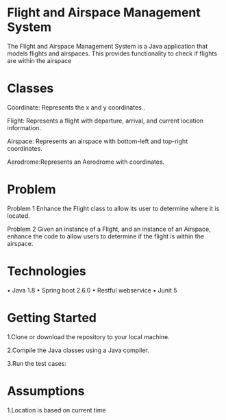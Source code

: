 # Flight and Airspace Management System
The Flight and Airspace Management System is a Java application that models flights and airspaces.
This provides functionality to check if flights are within the airspace

# Classes
Coordinate: Represents the x and y coordinates.. 

Flight: Represents a flight with departure, arrival, and current location information.

Airspace: Represents an airspace with bottom-left and top-right coordinates.

Aerodrome:Represents an Aerodrome with coordinates.

# Problem
Problem 1
Enhance the Flight class to allow its user to determine where it is located.

Problem 2
Given an instance of a Flight, and an instance of an Airspace, enhance the code to allow
users to determine if the flight is within the airspace.
 
# Technologies
• Java 1.8
• Spring boot 2.6.0
• Restful webservice
• Junit 5 

# Getting Started
1.Clone or download the repository to your local machine.

2.Compile the Java classes using a Java compiler.

3.Run the test cases:

# Assumptions

1.Location is based on current time

